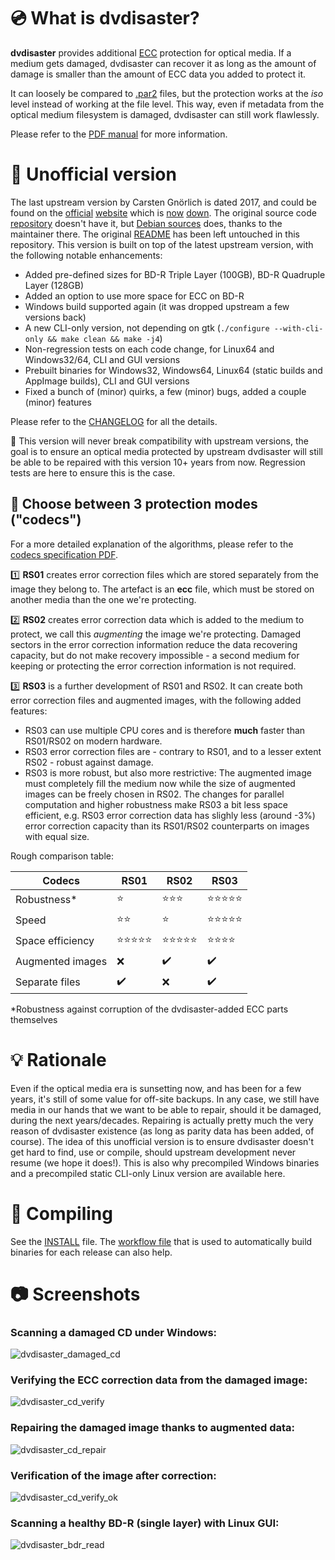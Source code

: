 # :cd: What is dvdisaster?

**dvdisaster** provides additional [ECC](https://en.m.wikipedia.org/wiki/Error_correction_code) protection for optical media. If a medium gets damaged, dvdisaster can recover it as long as the amount of damage is smaller than the amount of ECC data you added to protect it.

It can loosely be compared to [.par2](https://en.m.wikipedia.org/wiki/Parchive) files, but the protection works at the *iso* level instead of working at the file level. This way, even if metadata from the optical medium filesystem is damaged, dvdisaster can still work flawlessly.

Please refer to the [PDF manual](documentation/user-manual/manual.pdf) for more information.

# :wrench: Unofficial version

The last upstream version by Carsten Gnörlich is dated 2017, and could be found on the [official](https://web.archive.org/web/20180428070843/http://dvdisaster.net/en/index.html) [website](https://web.archive.org/web/20180509154525/http://dvdisaster.org/en/index.html) which is [now](http://www.dvdisaster.net) [down](http://www.dvdisaster.org). The original source code [repository](https://sourceforge.net/projects/dvdisaster/files/dvdisaster) doesn't have it, but [Debian sources](https://sources.debian.org/src/dvdisaster/) does, thanks to the maintainer there.
The original [README](README) has been left untouched in this repository.
This version is built on top of the latest upstream version, with the following notable enhancements:

- Added pre-defined sizes for BD-R Triple Layer (100GB), BD-R Quadruple Layer (128GB)
- Added an option to use more space for ECC on BD-R
- Windows build supported again (it was dropped upstream a few versions back)
- A new CLI-only version, not depending on gtk (`./configure --with-cli-only && make clean && make -j4`)
- Non-regression tests on each code change, for Linux64 and Windows32/64, CLI and GUI versions
- Prebuilt binaries for Windows32, Windows64, Linux64 (static builds and AppImage builds), CLI and GUI versions
- Fixed a bunch of (minor) quirks, a few (minor) bugs, added a couple (minor) features

Please refer to the [CHANGELOG](CHANGELOG) for all the details.

:loudspeaker: This version will never break compatibility with upstream versions, the goal is to ensure an optical media protected by upstream dvdisaster will still be able to be repaired with this version 10+ years from now. Regression tests are here to ensure this is the case.

## :twisted_rightwards_arrows: Choose between 3 protection modes ("codecs")

For a more detailed explanation of the algorithms, please refer to the [codecs specification PDF](documentation/codecs.pdf).

:one: **RS01** creates error correction files which are stored separately from the image they belong to.
The artefact is an **ecc** file, which must be stored on another media than the one we're protecting.

:two: **RS02** creates error correction data which is added to the medium to protect, we call this *augmenting* the image we're protecting. Damaged sectors in the error correction information reduce the data recovering capacity, but do not make recovery impossible - a second medium for keeping or protecting the error correction
information is not required.

:three: **RS03** is a further development of RS01 and RS02. It can create both error correction files and
augmented images, with the following added features:

- RS03 can use multiple CPU cores and is therefore **much** faster than RS01/RS02 on modern hardware.
- RS03 error correction files are - contrary to RS01, and to a lesser extent RS02 - robust against damage.
- RS03 is more robust, but also more restrictive: The augmented image must completely fill the medium now while the size of augmented images can be freely chosen in RS02.
  The changes for parallel computation and higher robustness make RS03 a bit less space efficient,
  e.g. RS03 error correction data has slighly less (around -3%) error correction capacity than its RS01/RS02 counterparts on images with equal size.

Rough comparison table:

| Codecs           |              RS01              |              RS02              |              RS03              |
|------------------|--------------------------------|--------------------------------|--------------------------------|
| Robustness\*     | :star:                         | :star::star::star:             | :star::star::star::star::star: |
| Speed            | :star::star:                   | :star:                         | :star::star::star::star::star: |
| Space efficiency | :star::star::star::star::star: | :star::star::star::star::star: | :star::star::star::star:       |
| Augmented images | :x:                            | :heavy_check_mark:             | :heavy_check_mark:             |
| Separate files   | :heavy_check_mark:             | :x:                            | :heavy_check_mark:             |

\*Robustness against corruption of the dvdisaster-added ECC parts themselves

# :bulb: Rationale

Even if the optical media era is sunsetting now, and has been for a few years, it's still of some value for off-site backups. In any case, we still have media in our hands that we want to be able to repair, should it be damaged, during the next years/decades. Repairing is actually pretty much the very reason of dvdisaster existence (as long as parity data has been added, of course).
The idea of this unofficial version is to ensure dvdisaster doesn't get hard to find, use or compile, should upstream development never resume (we hope it does!).
This is also why precompiled Windows binaries and a precompiled static CLI-only Linux version are available here.

# :hammer: Compiling

See the [INSTALL](INSTALL) file. The [workflow file](.github/workflows/release.yml) that is used to automatically build binaries for each release can also help.

# :camera: Screenshots

### Scanning a damaged CD under Windows:

![dvdisaster_damaged_cd](https://user-images.githubusercontent.com/218502/123558682-e2cc3780-d797-11eb-8ad0-5247b2601656.PNG)

### Verifying the ECC correction data from the damaged image:

![dvdisaster_cd_verify](https://user-images.githubusercontent.com/218502/123558696-f6779e00-d797-11eb-861b-1e6eb9d201b3.PNG)

### Repairing the damaged image thanks to augmented data:

![dvdisaster_cd_repair](https://user-images.githubusercontent.com/218502/123558704-fe374280-d797-11eb-8f93-cd41848777d0.PNG)

### Verification of the image after correction:

![dvdisaster_cd_verify_ok](https://user-images.githubusercontent.com/218502/123558712-04c5ba00-d798-11eb-884f-bfd5443f036c.PNG)

### Scanning a healthy BD-R (single layer) with Linux GUI:

![dvdisaster_bdr_read](https://user-images.githubusercontent.com/218502/91436728-fbfb1380-e868-11ea-8444-04ebc60809d8.PNG)
